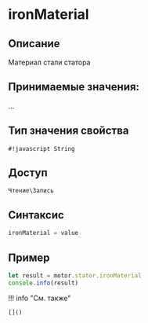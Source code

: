 # ironMaterial

## Описание
Материал стали статора

## Принимаемые значения:
...

## Тип значения свойства
`#!javascript String`

## Доступ
`Чтение\Запись`

## Синтаксис
```javascript
ironMaterial = value
```

## Пример
```javascript linenums="1"
let result = motor.stator.ironMaterial
console.info(result)
```

!!! info "См. также"

    []()

